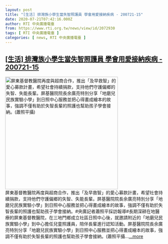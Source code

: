 ```yaml
---
layout: post
title: "[生活] 排灣族小學生當失智照護員 學會用愛接納疾病 - 200721-15"
date: 2020-07-21T07:42:16.000Z
author: RTI 中央廣播電臺
from: https://www.rti.org.tw/news/view/id/2072930
tags: [ RTI 中央廣播電臺 ]
categories: [ news, RTI 中央廣播電臺 ]
---
```

<!--1595317336000-->
[[生活] 排灣族小學生當失智照護員 學會用愛接納疾病 - 200721-15](https://www.rti.org.tw/news/view/id/2072930)
------

<div>
<img src="https://static.rti.org.tw/assets/thumbnails/2020/07/21/69f79ee315ee8c90afb37c9724eb2556.jpg" width="360" alt="屏東基督教醫院再度與超商合作，推出「及早救智」的愛心募款計畫，希望社會持續捐款，支持他們守護偏鄉的失智、失能長輩。屏基醫院院長余廣亮特別分享「地磨兒民族實驗小學」到日照中心服務並把心得畫成繪本的故事，強調不僅有助於失智長輩的照護也幫助孩子學會接納。(蕭照平攝)" title="屏東基督教醫院再度與超商合作，推出「及早救智」的愛心募款計畫，希望社會持續捐款，支持他們守護偏鄉的失智、失能長輩。屏基醫院院長余廣亮特別分享「地磨兒民族實驗小學」到日照中心服務並把心得畫成繪本的故事，強調不僅有助於失智長輩的照護也幫助孩子學會接納。(蕭照平攝)"><br>屏東基督教醫院再度與超商合作，推出「及早救智」的愛心募款計畫，希望社會持續捐款，支持他們守護偏鄉的失智、失能長輩。屏基醫院院長余廣亮特別分享「地磨兒民族實驗小學」到日照中心服務並把心得畫成繪本的故事，強調不僅有助於失智長輩的照護也幫助孩子學會接納。#央廣記者蕭照平採訪報導#長期深耕在地醫療的屏東基督教醫院，在三地門鄉成立社區日照中心後，就邀請附近的「地磨兒民族實驗小學」到中心擔任兒童照護員，陪伴長輩進行認知活動。屏基醫院院長余廣亮特別分享「地磨兒民族實驗小學」到日照中心服務並把心得畫成繪本的故事，強調不僅有助於失智長輩的照護也幫助孩子學會接納。(蕭照平攝...<a target="_blank" href="https://www.rti.org.tw/news/view/id/2072930">...more</a>
</div>
